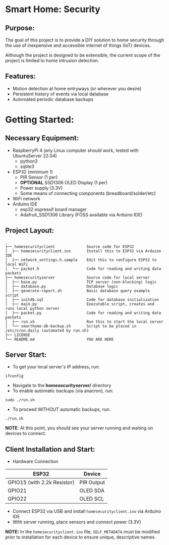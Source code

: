 Smart Home: Security
====================

Purpose:
--------
The goal of this project is to provide a DIY solution to home security through the use of inexpensive and accessible internet of things (IoT) devices.

Although the project is designed to be extensible, the current scope of the project is limited to home intrusion detection.

Features:
---------
- Motion detection at home entryways (or wherever you desire)
- Persistent history of events via local database
- Automated periodic database backups

Getting Started:
================

Necessary Equipment:
--------------------
- RaspberryPi 4 (any Linux computer should work, tested with UbuntuServer 22.04)
    - python3
    - sqlite3
- ESP32 (minimum 1)
    - PIR Sensor (1 per)
    - __OPTIONAL__ SSD1306 OLED Display (1 per)
    - Power supply (3.3V)
    - Some means of connecting components (breadboard/solder/etc)
- WiFi network
- Arduino IDE
    - esp32 espressif board manager
    - Adafruit_SSD1306 Library (FOSS available via Arduino IDE)

Project Layout:
---------------
```
.
├── homesecurityclient              Source code for ESP32
│  ├── homesecurityclient.ino       Install this to ESP32 via Arduino IDE
│  ├── network_settings.h.sample    Edit this to configure ESP32 to local WiFi
│  └── packet.h                     Code for reading and writing data packets
├── homesecurityserver              Source code for local server
│  ├── base.py                      TCP server (non-blocking) logic
│  ├── database.py                  Database logic
│  ├── generate-report.sh           Basic database query example script
│  ├── initdb.sql                   Code for database initialization
│  ├── main.py                      Executable script, creates and runs local python server
│  ├── packet.py                    Code for reading and writing data packets
│  ├── run.sh                       Run this to start the local server
│  └── smarthome-db-backup.sh       Script to be placed in /etc/cron.daily (automated by run.sh)
├── LICENSE
└── README.md                       YOU ARE HERE
```

Server Start:
-------------
- To get your local server's IP address, run:
```
ifconfig
```
- Navigate to the __homesecurityserver/__ directory
- To enable automatic backups (via anacron), run:
```
sudo ./run.sh
```
- To proceed WITHOUT automatic backups, run:
```
./run.sh 
```
__NOTE__: At this point, you should see your server running and waiting on devices to connect.

Client Installation and Start:
------------------------------
- Hardware Connection

| ESP32     | Device    |
|---------- | -------------- |
| GPIO15 (with 2.2k Resistor) | PIR Output |
| GPIO21    | OLED SDA   |
| GPIO22    | OLED SCL   |

- Connect ESP32 via USB and install `homesecurityclient.ino` via Arduino IDE 
- With server running, place sensors and connect power (3.3V)

__NOTE:__ In the `homesecurityclient.ino` file, `SELF_METADATA` must be modified prior to installation for each device to ensure unique, descriptive names.


